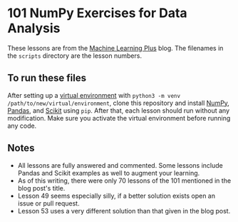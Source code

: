 # 101 NumPy Exercises for Data Analysis

These lessons are from the [Machine Learning Plus](https://www.machinelearningplus.com/101-numpy-exercises-python/) blog. The filenames in the `scripts` directory are the lesson numbers.

## To run these files

After setting up a [virtual environment](https://docs.python.org/3/library/venv.html) with `python3 -m venv /path/to/new/virtual/environment`, clone this repository and install [NumPy](http://www.numpy.org), [Pandas](https://pandas.pydata.org), and [Scikit](http://scikit-learn.org/stable/index.html) using `pip`. After that, each lesson should run without any modification. Make sure you activate the virtual environment before running any code.

## Notes

- All lessons are fully answered and commented. Some lessons include Pandas and Scikit examples as well to augment your learning.
- As of this writing, there were only 70 lessons of the 101 mentioned in the blog post's title.
- Lesson 49 seems especially silly, if a better solution exists open an issue or pull request.
- Lesson 53 uses a very different solution than that given in the blog post.
